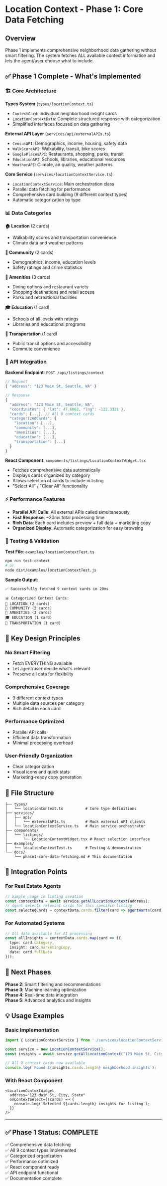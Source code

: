 # Location Context - Phase 1: Core Data Fetching

## Overview
Phase 1 implements comprehensive neighborhood data gathering without smart filtering. The system fetches ALL available context information and lets the agent/user choose what to include.

## ✅ Phase 1 Complete - What's Implemented

### 🏗️ Core Architecture

**Types System** (`types/locationContext.ts`)
- `ContextCard`: Individual neighborhood insight cards
- `LocationContextData`: Complete structured response with categorization
- Simplified interfaces focused on data gathering

**External API Layer** (`services/api/externalAPIs.ts`) 
- `CensusAPI`: Demographics, income, housing, safety data
- `WalkScoreAPI`: Walkability, transit, bike scores
- `GooglePlacesAPI`: Restaurants, shopping, parks, transit
- `EducationAPI`: Schools, libraries, educational resources
- `WeatherAPI`: Climate, air quality, weather patterns

**Core Service** (`services/locationContextService.ts`)
- `LocationContextService`: Main orchestration class
- Parallel data fetching for performance
- Comprehensive card building (9 different context types)
- Automatic categorization by type

### 📊 Data Categories

**🏠 Location** (2 cards)
- Walkability scores and transportation convenience
- Climate data and weather patterns

**👥 Community** (2 cards) 
- Demographics, income, education levels
- Safety ratings and crime statistics

**🏪 Amenities** (3 cards)
- Dining options and restaurant variety
- Shopping destinations and retail access
- Parks and recreational facilities

**🎓 Education** (1 card)
- Schools of all levels with ratings
- Libraries and educational programs

**🚌 Transportation** (1 card)
- Public transit options and accessibility
- Commute convenience

### 🔧 API Integration

**Backend Endpoint**: `POST /api/listings/context`
```javascript
// Request
{ "address": "123 Main St, Seattle, WA" }

// Response
{
  "address": "123 Main St, Seattle, WA",
  "coordinates": { "lat": 47.6062, "lng": -122.3321 },
  "cards": [...], // All 9 context cards
  "categorizedCards": {
    "location": [...],
    "community": [...],
    "amenities": [...],
    "education": [...],
    "transportation": [...]
  }
}
```

**React Component**: `components/listings/LocationContextWidget.tsx`
- Fetches comprehensive data automatically
- Displays cards organized by category
- Allows selection of cards to include in listing
- "Select All" / "Clear All" functionality

### ⚡ Performance Features

- **Parallel API Calls**: All external APIs called simultaneously
- **Fast Response**: ~20ms total processing time
- **Rich Data**: Each card includes preview + full data + marketing copy
- **Organized Display**: Automatic categorization for easy browsing

### 🧪 Testing & Validation

**Test File**: `examples/locationContextTest.ts`
```bash
npm run test-context
# or
node dist/examples/locationContextTest.js
```

**Sample Output**:
```
✅ Successfully fetched 9 context cards in 20ms

📊 Categorized Context Cards:
📍 LOCATION (2 cards)
👥 COMMUNITY (2 cards) 
🏪 AMENITIES (3 cards)
🎓 EDUCATION (1 card)
🚌 TRANSPORTATION (1 card)
```

## 🎯 Key Design Principles

### No Smart Filtering
- Fetch EVERYTHING available
- Let agent/user decide what's relevant
- Preserve all data for flexibility

### Comprehensive Coverage
- 9 different context types
- Multiple data sources per category
- Rich detail in each card

### Performance Optimized
- Parallel API calls
- Efficient data transformation
- Minimal processing overhead

### User-Friendly Organization
- Clear categorization
- Visual icons and quick stats
- Marketing-ready copy generation

## 📁 File Structure

```
├── types/
│   └── locationContext.ts          # Core type definitions
├── services/
│   ├── api/
│   │   └── externalAPIs.ts         # Mock external API clients
│   └── locationContextService.ts   # Main service orchestrator
├── components/
│   └── listings/
│       └── LocationContextWidget.tsx # React selection interface
├── examples/
│   └── locationContextTest.ts      # Testing & demonstration
└── docs/
    └── phase1-core-data-fetching.md # This documentation
```

## 🔄 Integration Points

### For Real Estate Agents
```typescript
// Simple usage in listing creation
const contextData = await service.getAllLocationContext(address);
// Agent selects relevant cards for this specific listing
const selectedCards = contextData.cards.filter(card => agentWants(card));
```

### For Automated Systems
```typescript
// All data available for AI processing
const allInsights = contextData.cards.map(card => ({
  type: card.category,
  insight: card.marketingCopy,
  data: card.fullData
}));
```

## 🚀 Next Phases

**Phase 2**: Smart filtering and recommendations  
**Phase 3**: Machine learning optimization  
**Phase 4**: Real-time data integration  
**Phase 5**: Advanced analytics and insights

## 💡 Usage Examples

### Basic Implementation
```typescript
import { LocationContextService } from './services/locationContextService';

const service = new LocationContextService();
const insights = await service.getAllLocationContext("123 Main St, City, State");

// All 9 context cards now available
console.log(`Found ${insights.cards.length} neighborhood insights`);
```

### With React Component
```tsx
<LocationContextWidget 
  address="123 Main St, City, State"
  onContextSelect={(cards) => {
    console.log(`Selected ${cards.length} insights for listing`);
  }}
/>
```

---

## ✅ Phase 1 Status: COMPLETE
✅ Comprehensive data fetching  
✅ All 9 context types implemented  
✅ Categorized organization  
✅ Performance optimized  
✅ React component ready  
✅ API endpoint functional  
✅ Documentation complete 
